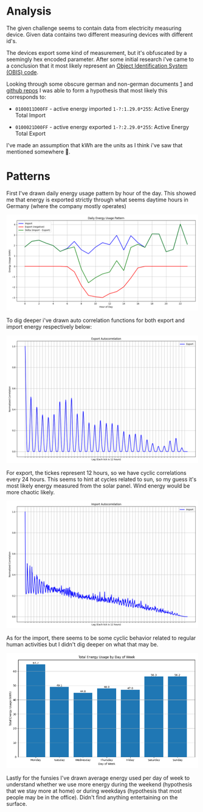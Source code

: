 # Analysis

The given challenge seems to contain data from electricity measuring device. Given data contains two different measuring devices with different id's.

The devices export some kind of measurement, but it's obfuscated by a seemingly hex encoded parameter. After some initial research i've came to a conclusion that it most likely represent an [Object Identification System (OBIS) code](https://de.wikipedia.org/wiki/OBIS-Kennzahlen).

Looking through some obscure german and non-german documents [1](https://doc.smart-me.com/interfaces/auto-export) and [github repos](https://github.com/Shagrat2/obis2hex/blob/main/src/extension.ts) I was able to form a hypothesis that most likely this corresponds to:

- `0100011D00FF` - active energy imported
`1-?:1.29.0*255`: Active Energy Total Import

- `0100021D00FF` - active energy exported
`1-?:2.29.0*255`: Active Energy Total Export

I've made an assumption that kWh are the units as I think i've saw that mentioned somewhere 🤷.


# Patterns

First I've drawn daily energy usage pattern by hour of the day. This showed me that energy is exported strictly through what seems daytime hours in Germany (where the company mostly operates)

![](./daily_energy_usage_pattern.png)

To dig deeper i've drawn auto correlation functions for both export and import energy respectively below:

![](./energy_export_autocorrelation.png)

For export, the tickes represent 12 hours, so we have cyclic correlations every 24 hours. This seems to hint at cycles related to sun, so my guess it's most likely energy measured from the solar panel. Wind energy would be more chaotic likely.

![](./energy_import_autocorrelation.png)

As for the import, there seems to be some cyclic behavior related to regular
human activities but I didn't dig deeper on what that may be. 


![](./total_energy_usage_by_day_of_week.png)

Lastly for the funsies I've drawn average energy used per day of week to understand whether we use more energy during the weekend (hypothesis that we stay more at home) or during weekdays (hypothesis that most people may be in the office). Didn't find anything entertaining on the surface.

